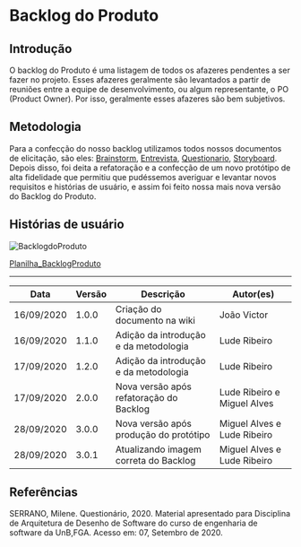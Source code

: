 # Backlog do Produto

## Introdução

O backlog do Produto é uma listagem de todos os afazeres pendentes a ser fazer no projeto. Esses afazeres geralmente são levantados a partir de reuniões entre a equipe de desenvolvimento, ou algum representante, o PO (Product Owner). Por isso, geralmente esses afazeres são bem subjetivos.

## Metodologia

Para a confecção do nosso backlog utilizamos todos nossos documentos de elicitação, são eles: [Brainstorm](https://unbarqdsw.github.io/2020.1_G1_Triagil/base/requisitos/elicitacao/brainstorming/), [Entrevista](https://unbarqdsw.github.io/2020.1_G1_Triagil/base/requisitos/elicitacao/entrevista/), [Questionario](https://unbarqdsw.github.io/2020.1_G1_Triagil/base/requisitos/elicitacao/questionario/), [Storyboard](https://unbarqdsw.github.io/2020.1_G1_Triagil/base/requisitos/elicitacao/storyboard/). Depois disso, foi deita a refatoração e a confecção de um novo protótipo de alta fidelidade que permitiu que pudéssemos averiguar e levantar novos requisitos e histórias de usuário, e assim foi feito nossa mais nova versão do Backlog do Produto.

## Histórias de usuário

![BacklogdoProduto](https://i.imgur.com/QttvAux.png)

[Planilha_BacklogProduto](https://docs.google.com/spreadsheets/d/1oNXpRmYNi-lmX1658zFyt23FzQxhIiJNmI9wpbBIuY4/edit?usp=sharing)

---

| Data | Versão | Descrição | Autor(es) |
| ---  | --- | --- | --- |
| 16/09/2020 | 1.0.0 | Criação do documento na wiki  | João Victor |
| 16/09/2020 | 1.1.0 | Adição da introdução e da metodologia  | Lude Ribeiro |
| 17/09/2020 | 1.2.0 | Adição da introdução e da metodologia  | Lude Ribeiro |
| 17/09/2020 | 2.0.0 | Nova versão após refatoração do Backlog  | Lude Ribeiro e Miguel Alves |
| 28/09/2020 | 3.0.0 | Nova versão após produção do protótipo | Miguel Alves e Lude Ribeiro | 
| 28/09/2020 | 3.0.1 | Atualizando imagem correta do Backlog | Miguel Alves e Lude Ribeiro | 

## Referências

SERRANO, Milene. Questionário, 2020. Material apresentado para Disciplina de Arquitetura de Desenho de Software do curso de engenharia de software da UnB,FGA. Acesso em: 07, Setembro de 2020.
